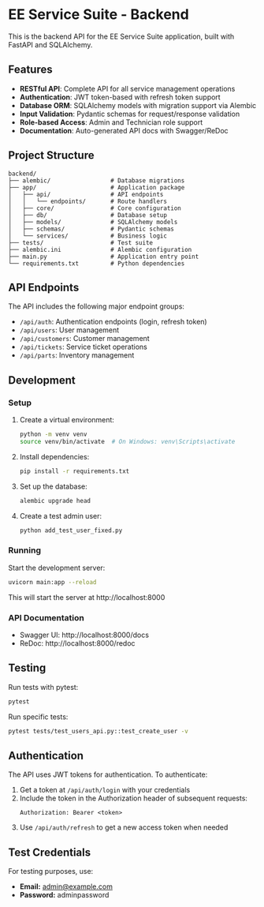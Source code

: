 # EE Service Suite - Backend

This is the backend API for the EE Service Suite application, built with FastAPI and SQLAlchemy.

## Features

- **RESTful API**: Complete API for all service management operations
- **Authentication**: JWT token-based with refresh token support
- **Database ORM**: SQLAlchemy models with migration support via Alembic
- **Input Validation**: Pydantic schemas for request/response validation
- **Role-based Access**: Admin and Technician role support
- **Documentation**: Auto-generated API docs with Swagger/ReDoc

## Project Structure

```
backend/
├── alembic/                 # Database migrations
├── app/                     # Application package
│   ├── api/                 # API endpoints
│   │   └── endpoints/       # Route handlers
│   ├── core/                # Core configuration
│   ├── db/                  # Database setup
│   ├── models/              # SQLAlchemy models
│   ├── schemas/             # Pydantic schemas
│   └── services/            # Business logic
├── tests/                   # Test suite
├── alembic.ini              # Alembic configuration
├── main.py                  # Application entry point
└── requirements.txt         # Python dependencies
```

## API Endpoints

The API includes the following major endpoint groups:

- `/api/auth`: Authentication endpoints (login, refresh token)
- `/api/users`: User management
- `/api/customers`: Customer management
- `/api/tickets`: Service ticket operations
- `/api/parts`: Inventory management

## Development

### Setup

1. Create a virtual environment:
   ```bash
   python -m venv venv
   source venv/bin/activate  # On Windows: venv\Scripts\activate
   ```

2. Install dependencies:
   ```bash
   pip install -r requirements.txt
   ```

3. Set up the database:
   ```bash
   alembic upgrade head
   ```

4. Create a test admin user:
   ```bash
   python add_test_user_fixed.py
   ```

### Running

Start the development server:
```bash
uvicorn main:app --reload
```

This will start the server at http://localhost:8000

### API Documentation

- Swagger UI: http://localhost:8000/docs
- ReDoc: http://localhost:8000/redoc

## Testing

Run tests with pytest:
```bash
pytest
```

Run specific tests:
```bash
pytest tests/test_users_api.py::test_create_user -v
```

## Authentication

The API uses JWT tokens for authentication. To authenticate:

1. Get a token at `/api/auth/login` with your credentials
2. Include the token in the Authorization header of subsequent requests:
   ```
   Authorization: Bearer <token>
   ```
3. Use `/api/auth/refresh` to get a new access token when needed

## Test Credentials

For testing purposes, use:
- **Email:** admin@example.com
- **Password:** adminpassword